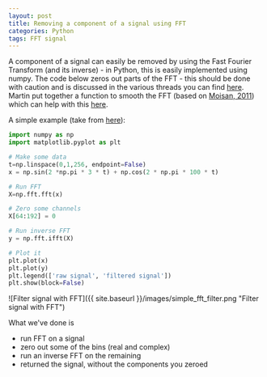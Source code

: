 ```yaml
---
layout: post
title: Removing a component of a signal using FFT
categories: Python
tags: FFT signal
---
```


A component of a signal can easily be removed by using the Fast Fourier Transform (and its inverse) - in Python, this is easily implemented using numpy. The code below zeros out parts of the FFT - this should be done with caution and is discussed in the various threads you can find [here](https://dsp.stackexchange.com/questions/6220/why-is-it-a-bad-idea-to-filter-by-zeroing-out-fft-bins). Martin put together a function to smooth the FFT (based on [Moisan, 2011](https://link.springer.com/article/10.1007/s10851-010-0227-1)) which can help with this [here](https://github.com/mewo2/smoothfft).

A simple example (take from [here](https://dsp.stackexchange.com/questions/6220/why-is-it-a-bad-idea-to-filter-by-zeroing-out-fft-bins)):

```python
import numpy as np
import matplotlib.pyplot as plt

# Make some data
t=np.linspace(0,1,256, endpoint=False)
x = np.sin(2 *np.pi * 3 * t) + np.cos(2 * np.pi * 100 * t)

# Run FFT
X=np.fft.fft(x)

# Zero some channels
X[64:192] = 0

# Run inverse FFT
y = np.fft.ifft(X)

# Plot it
plt.plot(x)
plt.plot(y)
plt.legend(['raw signal', 'filtered signal'])
plt.show(block=False)
```

![Filter signal with FFT]({{ site.baseurl }}/images/simple_fft_filter.png "Filter signal with FFT")

What we've done is

* run FFT on a signal
* zero out some of the bins (real and complex)
* run an inverse FFT on the remaining
* returned the signal, without the components you zeroed
	


   




